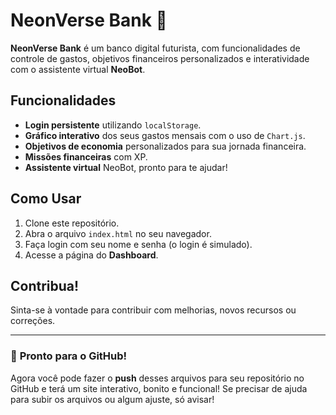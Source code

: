 # NeonVerse Bank 🌌

**NeonVerse Bank** é um banco digital futurista, com funcionalidades de controle de gastos, objetivos financeiros personalizados e interatividade com o assistente virtual **NeoBot**.

## Funcionalidades

- **Login persistente** utilizando `localStorage`.
- **Gráfico interativo** dos seus gastos mensais com o uso de `Chart.js`.
- **Objetivos de economia** personalizados para sua jornada financeira.
- **Missões financeiras** com XP.
- **Assistente virtual** NeoBot, pronto para te ajudar!

## Como Usar

1. Clone este repositório.
2. Abra o arquivo `index.html` no seu navegador.
3. Faça login com seu nome e senha (o login é simulado).
4. Acesse a página do **Dashboard**.

## Contribua!

Sinta-se à vontade para contribuir com melhorias, novos recursos ou correções.

---

### 🚀 **Pronto para o GitHub!**

Agora você pode fazer o **push** desses arquivos para seu repositório no GitHub e terá um site interativo, bonito e funcional! Se precisar de ajuda para subir os arquivos ou algum ajuste, só avisar!
